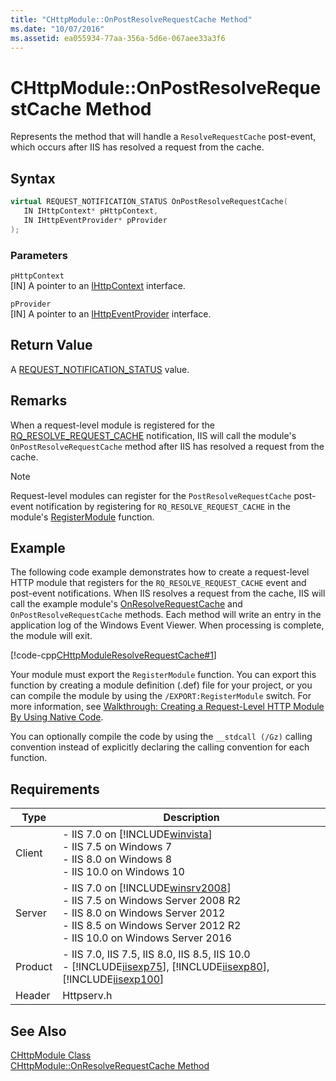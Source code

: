 ```yaml
---
title: "CHttpModule::OnPostResolveRequestCache Method"
ms.date: "10/07/2016"
ms.assetid: ea055934-77aa-356a-5d6e-067aee33a3f6
---
```

# CHttpModule::OnPostResolveRequestCache Method

Represents the method that will handle a `ResolveRequestCache` post-event, which occurs after IIS has resolved a request from the cache.  
  
## Syntax  
  
```cpp  
virtual REQUEST_NOTIFICATION_STATUS OnPostResolveRequestCache(  
   IN IHttpContext* pHttpContext,  
   IN IHttpEventProvider* pProvider  
);  
```  
  
### Parameters  

 `pHttpContext`  
 [IN] A pointer to an [IHttpContext](../../web-development-reference/native-code-api-reference/ihttpcontext-interface.md) interface.  
  
 `pProvider`  
 [IN] A pointer to an [IHttpEventProvider](../../web-development-reference/native-code-api-reference/ihttpeventprovider-interface.md) interface.  
  
## Return Value  

 A [REQUEST_NOTIFICATION_STATUS](../../web-development-reference/native-code-api-reference/request-notification-status-enumeration.md) value.  
  
## Remarks  

 When a request-level module is registered for the [RQ_RESOLVE_REQUEST_CACHE](../../web-development-reference/native-code-api-reference/request-processing-constants.md) notification, IIS will call the module's `OnPostResolveRequestCache` method after IIS has resolved a request from the cache.  
  
> [!NOTE]
>  Request-level modules can register for the `PostResolveRequestCache` post-event notification by registering for `RQ_RESOLVE_REQUEST_CACHE` in the module's [RegisterModule](../../web-development-reference/native-code-api-reference/pfn-registermodule-function.md) function.  
  
## Example  

 The following code example demonstrates how to create a request-level HTTP module that registers for the `RQ_RESOLVE_REQUEST_CACHE` event and post-event notifications. When IIS resolves a request from the cache, IIS will call the example module's [OnResolveRequestCache](../../web-development-reference/native-code-api-reference/chttpmodule-onresolverequestcache-method.md) and `OnPostResolveRequestCache` methods. Each method will write an entry in the application log of the Windows Event Viewer. When processing is complete, the module will exit.  
  
 [!code-cpp[CHttpModuleResolveRequestCache#1](../../../samples/snippets/cpp/VS_Snippets_IIS/IIS7/CHttpModuleResolveRequestCache/cpp/CHttpModuleResolveRequestCache.cpp#1)]  
  
 Your module must export the `RegisterModule` function. You can export this function by creating a module definition (.def) file for your project, or you can compile the module by using the `/EXPORT:RegisterModule` switch. For more information, see [Walkthrough: Creating a Request-Level HTTP Module By Using Native Code](../../web-development-reference/native-code-development-overview/walkthrough-creating-a-request-level-http-module-by-using-native-code.md).  
  
 You can optionally compile the code by using the `__stdcall (/Gz)` calling convention instead of explicitly declaring the calling convention for each function.  
  
## Requirements  
  
|Type|Description|  
|----------|-----------------|  
|Client|-   IIS 7.0 on [!INCLUDE[winvista](../../wmi-provider/includes/winvista-md.md)]<br />-   IIS 7.5 on Windows 7<br />-   IIS 8.0 on Windows 8<br />-   IIS 10.0 on Windows 10|  
|Server|-   IIS 7.0 on [!INCLUDE[winsrv2008](../../wmi-provider/includes/winsrv2008-md.md)]<br />-   IIS 7.5 on Windows Server 2008 R2<br />-   IIS 8.0 on Windows Server 2012<br />-   IIS 8.5 on Windows Server 2012 R2<br />-   IIS 10.0 on Windows Server 2016|  
|Product|-   IIS 7.0, IIS 7.5, IIS 8.0, IIS 8.5, IIS 10.0<br />-   [!INCLUDE[iisexp75](../../web-development-reference/native-code-api-reference/includes/iisexp75-md.md)], [!INCLUDE[iisexp80](../../web-development-reference/native-code-api-reference/includes/iisexp80-md.md)], [!INCLUDE[iisexp100](../../web-development-reference/native-code-api-reference/includes/iisexp100-md.md)]|  
|Header|Httpserv.h|  
  
## See Also  

 [CHttpModule Class](../../web-development-reference/native-code-api-reference/chttpmodule-class.md)   
 [CHttpModule::OnResolveRequestCache Method](../../web-development-reference/native-code-api-reference/chttpmodule-onresolverequestcache-method.md)

